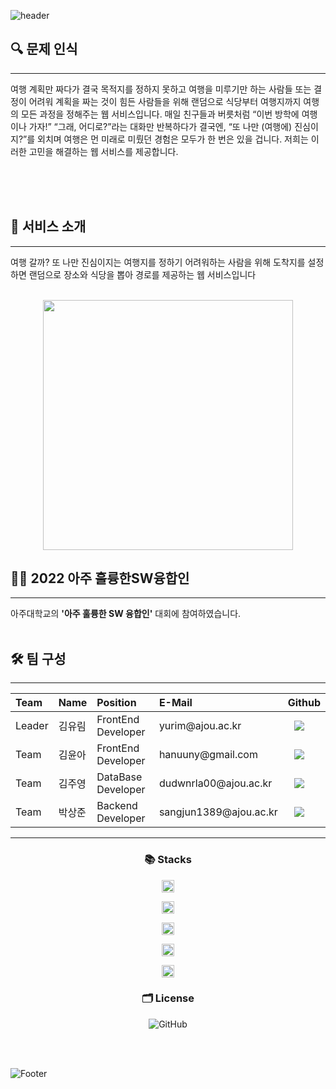 ![header](https://capsule-render.vercel.app/api?type=waving&color=gradient&height=300&section=header&text=여행갈까?:%20또%20나만%20진심이지?%20&fontSize=30&animation=fadeIn)

<h2>🔍 문제 인식</h2>
<hr> 여행 계획만 짜다가 결국 목적지를 정하지 못하고 여행을 미루기만 하는 사람들 또는 결정이 어려워 계획을 짜는 것이 힘든 사람들을 위해 랜덤으로 식당부터 여행지까지 여행의 모든 과정을 정해주는 웹 서비스입니다. 매일 친구들과 버릇처럼 “이번 방학에 여행이나 가자!” “그래, 어디로?”라는 대화만 반복하다가 결국엔, “또 나만 (여행에) 진심이지?”를 외치며 여행은 먼 미래로 미뤘던 경험은 모두가 한 번은 있을 겁니다. 저희는 이러한 고민을 해결하는 웹 서비스를 제공합니다.<br></br>

<br></br><h2>📱 서비스 소개</h2> <hr>
여행 갈까? 또 나만 진심이지는 여행지를 정하기 어려워하는 사람을 위해 도착지를 설정하면 랜덤으로 장소와 식당을 뽑아 경로를 제공하는 웹 서비스입니다<br></br>
<p align="center"><img src="./service.gif" width="400"/></p>
<h2>🏃‍♂️ 2022 아주 훌륭한SW융합인 </h2><hr>
아주대학교의 <b>'아주 훌륭한 SW 융합인'</b> 대회에 참여하였습니다.
<br></br>
<h2>🛠️ 팀 구성 </h2><hr>
 <table align="center">
<thead>
<tr>
<th style="text-align:left">Team</th>
<th style="text-align:left">Name</th>
<th style="text-align:left">Position</th>
<th style="text-align:left">E-Mail</th>
<th style="text-align:left">Github</th>
</tr> 
</thead>
<tbody>
<tr>
<td style="text-align:left">Leader</td>
<td style="text-align:left">김유림</td>
<td style="text-align:left">FrontEnd Developer</td>
<td style="text-align:left">yurim@ajou.ac.kr</td>
<td style="text-align:left"><a href="https://github.com/Yurim222">
<img src="http://img.shields.io/badge/Yurim222-655ced?style=social&logo=github" style="height : auto; margin-left : 10px; margin-right : 10px;"/>
</a></td> 
</tr>
     <tr>
<td style="text-align:left">Team</td>
<td style="text-align:left">김윤아</td>
<td style="text-align:left">FrontEnd Developer</td>
<td style="text-align:left">hanuuny@gmail.com</td>
<td style="text-align:left"><a href="https://github.com/anttiey">
<img src="http://img.shields.io/badge/hanuuny-655ced?style=social&logo=github&color=informational" style="height : auto; margin-left : 10px; margin-right : 10px;"/>
</a></td>
</tr>
<tr>
<td style="text-align:left">Team</td>
<td style="text-align:left">김주영</td>
<td style="text-align:left">DataBase Developer</td>
<td style="text-align:left">dudwnrla00@ajou.ac.kr</td>
<td style="text-align:left"><a href="https://github.com/kimjuyoung00">
<img src="http://img.shields.io/badge/kimjuyoung00-655ced?style=social&logo=github&color=informational" style="height : auto; margin-left : 10px; margin-right : 10px;"/>
</a></td>
</tr>
 <tr>
<td style="text-align:left">Team</td>
<td style="text-align:left">박상준</td>
<td style="text-align:left">Backend Developer</td>
<td style="text-align:left">sangjun1389@ajou.ac.kr</td>
<td style="text-align:left"><a href="https://github.com/jjunhub">
<img src="http://img.shields.io/badge/jjunhub-655ced?style=social&logo=github&color=informational" style="height : auto; margin-left : 10px; margin-right : 10px;"/>
</a></td>
</tr>
</tbody>
</table><hr>
<h3 align="center">📚 Stacks</h3>
<p align="center"><img src="https://img.shields.io/badge/javascript-F7DF1E?style=for-the-badge&logo=javascript&logoColor=white" height="20" align="center">
<p align="center"><img src="https://img.shields.io/badge/react-1589F0?style=for-the-badge&logo=react&logoColor=black" height="20" align="center">
<p align="center"><img src="https://img.shields.io/badge/spring-FF008000?style=for-the-badge&logo=spring&logoColor=black" height="20" align="center">
<p align="center"><img src="https://img.shields.io/badge/tailwindcss-0000FF?style=for-the-badge&logo=tailwindcss&logoColor=black" height="20" align="center">
<p align="center"><img src="https://img.shields.io/badge/postgresql-FF008000?style=for-the-badge&logo=postgresql&logoColor=black" height="20" align="center">



<h3 align="center">🗂️ License</h3><p align="center"><img alt="GitHub" src="https://img.shields.io/github/license/osamhack2020/Web_Drawing-chat-consulation_Stones-in-greenhouse" align="center"></a></p>

<br></br>

![Footer](https://capsule-render.vercel.app/api?type=waving&color=gradient&height=200&section=footer)
